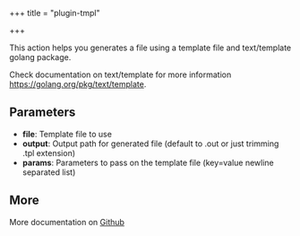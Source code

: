 +++
title = "plugin-tmpl"

+++

This action helps you generates a file using a template file and text/template golang package.

Check documentation on text/template for more information https://golang.org/pkg/text/template.

## Parameters

* **file**: Template file to use
* **output**: Output path for generated file (default to <file>.out or just trimming .tpl extension)
* **params**: Parameters to pass on the template file (key=value newline separated list)


## More

More documentation on [Github](https://github.com/ovh/cds/tree/master/contrib/plugins/plugin-tmpl/README.md)

